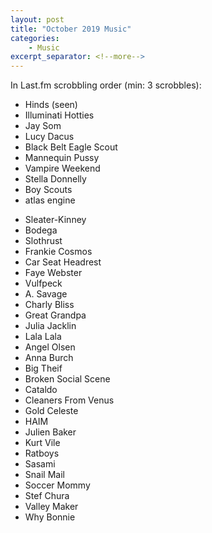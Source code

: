 ```yaml
---
layout: post
title: "October 2019 Music"
categories:
    - Music
excerpt_separator: <!--more-->
---
```

In Last.fm scrobbling order (min: 3 scrobbles):

- Hinds (seen)
- Illuminati Hotties
- Jay Som
- Lucy Dacus
- Black Belt Eagle Scout
- Mannequin Pussy
- Vampire Weekend
- Stella Donnelly
- Boy Scouts
- atlas engine
<!--more-->
- Sleater-Kinney
- Bodega
- Slothrust
- Frankie Cosmos
- Car Seat Headrest
- Faye Webster
- Vulfpeck
- A. Savage
- Charly Bliss
- Great Grandpa
- Julia Jacklin
- Lala Lala
- Angel Olsen
- Anna Burch
- Big Theif
- Broken Social Scene
- Cataldo
- Cleaners From Venus
- Gold Celeste
- HAIM
- Julien Baker
- Kurt Vile
- Ratboys
- Sasami
- Snail Mail
- Soccer Mommy
- Stef Chura
- Valley Maker
- Why Bonnie